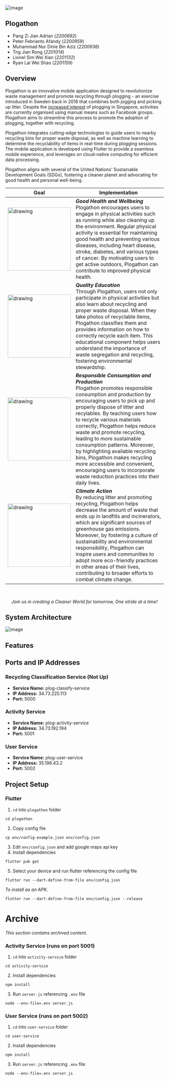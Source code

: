 ![image](https://github.com/skyish242/CSC2102-PSD2/assets/99416793/cf865b91-f40c-4f87-a310-c6bbcefa53c4)

## Plogathon
- Pang Zi Jian Adrian (*2200692*)
- Peter Febrianto Afandy (*2200959*)
- Muhammad Nur Dinie Bin Aziz (*2200936*)
- Tng Jian Rong (*2201014*)
- Lionel Sim Wei Xian (*2201132*)
- Ryan Lai Wei Shao (*2201159*)

## Overview
Plogathon is an innovative mobile application designed to revolutionize waste management and promote recycling through plogging - an exercise introduced in Sweden back in 2016 that combines both jogging and picking up litter. Despite the [increased interest](https://www.straitstimes.com/singapore/environment/plogging-more-keeping-fit-while-clearing-litter) of plogging in Singapore, activities are currently organised using manual means such as Facebook groups. Plogathon aims to streamline this process to promote the adoption of plogging, together with recycling.

Plogathon integrates cutting-edge technologies to guide users to nearby recycling bins for proper waste disposal, as well as machine learning to determine the recyclability of items in real-time during plogging sessions. The mobile application is developed using Flutter to provide a seamless mobile experience, and leverages on cloud-native computing for efficient data processing.

Plogathon aligns with several of the United Nations' Sustainable Development Goals (SDGs), fostering a cleaner planet and advocating for good health and personal well-being. 


| Goal   |      Implementation      | 
|----------|-------------|
| <img src="https://github.com/skyish242/CSC2102-PSD2/assets/99416793/cbe65a80-d4e2-4804-82b1-10b21d9620ff" alt="drawing" width="200"/> |  _**Good Health and Wellbeing**_<br>Plogathon encourages users to engage in physical activities such as running while also cleaning up the environment. Regular physical activity is essential for maintaining good health and preventing various diseases, including heart disease, stroke, diabetes, and various types of cancer. By motivating users to get active outdoors, Plogathon can contribute to improved physical health.| 
|  <img src="https://github.com/skyish242/CSC2102-PSD2/assets/99416793/ec37f3f1-7476-4aff-aae7-3daf610a7a28" alt="drawing" width="200"/> |    _**Quality Education**_<br>Through Plogathon, users not only participate in physical activities but also learn about recycling and proper waste disposal. When they take photos of recyclable items, Plogathon classifies them and provides information on how to correctly recycle each item. This educational component helps users understand the importance of waste segregation and recycling, fostering environmental stewardship.| 
|  <img src="https://github.com/skyish242/CSC2102-PSD2/assets/99416793/e5e72add-e005-4e94-bf99-8b1bff4e9722" alt="drawing" width="200"/> | _**Responsible Consumption and Production**_<br>Plogathon promotes responsible consumption and production by encouraging users to pick up and properly dispose of litter and recylables. By teaching users how to recycle various materials correctly, Plogathon helps reduce waste and promote recycling, leading to more sustainable consumption patterns. Moreover, by highlighting available recycling bins, Plogathon makes recycling more accessible and convenient, encouraging users to incorporate waste reduction practices into their daily lives. |
|   <img src="https://github.com/skyish242/CSC2102-PSD2/assets/99416793/8a5542ae-3f26-419d-bbe2-464e1b101d42" alt="drawing" width="200"/> | _**Climate Action**_<br>By reducing litter and promoting recycling, Plogathon helps decrease the amount of waste that ends up in landfills and incinerators, which are significant sources of greenhouse gas emissions. Moreover, by fostering a culture of sustainability and environmental responsibility, Plogathon can inspire users and communities to adopt more eco-friendly practices in other areas of their lives, contributing to broader efforts to combat climate change. |

<br>
<p align="center"><i>Join us in creating a Cleaner World for tomorrow, One stride at a time!</i></p>

## System Architecture

![image](https://github.com/ptrpfa/CSC2102-PSD2/assets/49118372/391c82aa-7c34-4211-9ff1-ea08b9b9eadc)

## Features

## Ports and IP Addresses

### Recycling Classification Service (Not Up)
- **Service Name:** plog-classify-service
- **IP Address:** 34.73.225.113
- **Port:** 5000

### Activity Service 
- **Service Name:** plog-activity-service
- **IP Address:** 34.73.192.194
- **Port:** 5001

### User Service 
- **Service Name:** plog-user-service
- **IP Address:** 35.196.43.2
- **Port:** 5002

## Project Setup

### Flutter

1. `cd` into `plogathon` folder

```
cd plogathon
```

2. Copy config file

```
cp env/config-example.json env/config.json
```

3. Edit `env/config.json` and add google maps api key
4. Install dependencies

```
flutter pub get
```

5. Select your device and run flutter referencing the config file

```
flutter run --dart-define-from-file env/config.json
```

_To install as an APK._
```
flutter run --dart-define-from-file env/config.json --release
```

# Archive
_This section contains archived content._

### Activity Service (runs on port 5001)

1. `cd` into `activity-service` folder

```
cd activity-service
```

2. Install dependencies

```
npm install
```

3. Run `server.js` referencing `.env` file

```
node --env-file=.env server.js
```

### User Service (runs on port 5002)

1. `cd` into `user-service` folder

```
cd user-service
```

2. Install dependencies

```
npm install
```

3. Run `server.js` referencing `.env` file

```
node --env-file=.env server.js
```
